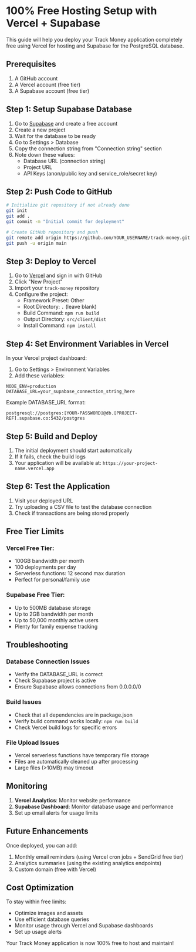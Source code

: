 # 100% Free Hosting Setup with Vercel + Supabase

This guide will help you deploy your Track Money application completely free using Vercel for hosting and Supabase for the PostgreSQL database.

## Prerequisites

1. A GitHub account
2. A Vercel account (free tier)
3. A Supabase account (free tier)

## Step 1: Setup Supabase Database

1. Go to [Supabase](https://supabase.com/) and create a free account
2. Create a new project
3. Wait for the database to be ready
4. Go to Settings > Database
5. Copy the connection string from "Connection string" section
6. Note down these values:
   - Database URL (connection string)
   - Project URL
   - API Keys (anon/public key and service_role/secret key)

## Step 2: Push Code to GitHub

```bash
# Initialize git repository if not already done
git init
git add .
git commit -m "Initial commit for deployment"

# Create GitHub repository and push
git remote add origin https://github.com/YOUR_USERNAME/track-money.git
git push -u origin main
```

## Step 3: Deploy to Vercel

1. Go to [Vercel](https://vercel.com/) and sign in with GitHub
2. Click "New Project"
3. Import your `track-money` repository
4. Configure the project:
   - Framework Preset: Other
   - Root Directory: `.` (leave blank)
   - Build Command: `npm run build`
   - Output Directory: `src/client/dist`
   - Install Command: `npm install`

## Step 4: Set Environment Variables in Vercel

In your Vercel project dashboard:

1. Go to Settings > Environment Variables
2. Add these variables:

```
NODE_ENV=production
DATABASE_URL=your_supabase_connection_string_here
```

Example DATABASE_URL format:
```
postgresql://postgres:[YOUR-PASSWORD]@db.[PROJECT-REF].supabase.co:5432/postgres
```

## Step 5: Build and Deploy

1. The initial deployment should start automatically
2. If it fails, check the build logs
3. Your application will be available at: `https://your-project-name.vercel.app`

## Step 6: Test the Application

1. Visit your deployed URL
2. Try uploading a CSV file to test the database connection
3. Check if transactions are being stored properly

## Free Tier Limits

### Vercel Free Tier:
- 100GB bandwidth per month
- 100 deployments per day
- Serverless functions: 12 second max duration
- Perfect for personal/family use

### Supabase Free Tier:
- Up to 500MB database storage
- Up to 2GB bandwidth per month
- Up to 50,000 monthly active users
- Plenty for family expense tracking

## Troubleshooting

### Database Connection Issues
- Verify the DATABASE_URL is correct
- Check Supabase project is active
- Ensure Supabase allows connections from 0.0.0.0/0

### Build Issues
- Check that all dependencies are in package.json
- Verify build command works locally: `npm run build`
- Check Vercel build logs for specific errors

### File Upload Issues
- Vercel serverless functions have temporary file storage
- Files are automatically cleaned up after processing
- Large files (>10MB) may timeout

## Monitoring

1. **Vercel Analytics**: Monitor website performance
2. **Supabase Dashboard**: Monitor database usage and performance
3. Set up email alerts for usage limits

## Future Enhancements

Once deployed, you can add:
1. Monthly email reminders (using Vercel cron jobs + SendGrid free tier)
2. Analytics summaries (using the existing analytics endpoints)
3. Custom domain (free with Vercel)

## Cost Optimization

To stay within free limits:
- Optimize images and assets
- Use efficient database queries
- Monitor usage through Vercel and Supabase dashboards
- Set up usage alerts

Your Track Money application is now 100% free to host and maintain!